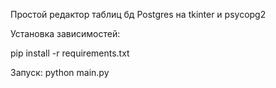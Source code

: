 Простой редактор таблиц бд Postgres на tkinter и psycopg2

Установка зависимостей:

pip install -r requirements.txt

Запуск: python main.py
